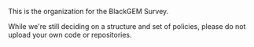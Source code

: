 This is the organization for the BlackGEM Survey.

While we're still deciding on a structure and set of policies, please do not upload your own code or repositories.
